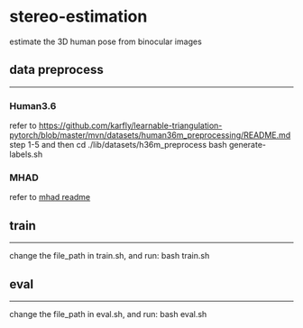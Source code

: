 # stereo-estimation
estimate the 3D human pose from binocular images

## data preprocess

***

### Human3.6
refer to <https://github.com/karfly/learnable-triangulation-pytorch/blob/master/mvn/datasets/human36m_preprocessing/README.md> step 1-5
and then
  cd ./lib/datasets/h36m_preprocess
  bash generate-labels.sh

### MHAD
refer to [mhad readme](https://github.com/sherrywan/stereo-estimation/blob/main/lib/datasets/mhad_preprocess/readme.md)

## train

***

change the file_path in train.sh, and run:
  bash train.sh

## eval

***

change the file_path in eval.sh, and run:
  bash eval.sh



